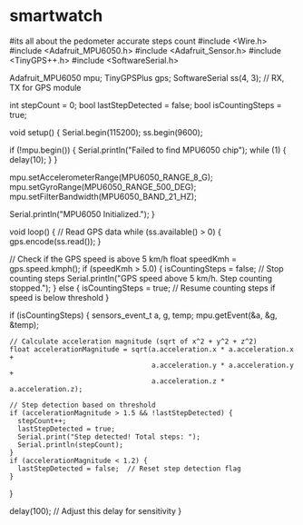 # smartwatch
#its all about the pedometer accurate  steps count
#include <Wire.h>
#include <Adafruit_MPU6050.h>
#include <Adafruit_Sensor.h>
#include <TinyGPS++.h>
#include <SoftwareSerial.h>

Adafruit_MPU6050 mpu;
TinyGPSPlus gps;
SoftwareSerial ss(4, 3); // RX, TX for GPS module

int stepCount = 0;
bool lastStepDetected = false;
bool isCountingSteps = true;

void setup() {
  Serial.begin(115200);
  ss.begin(9600);
  
  if (!mpu.begin()) {
    Serial.println("Failed to find MPU6050 chip");
    while (1) {
      delay(10);
    }
  }
  
  mpu.setAccelerometerRange(MPU6050_RANGE_8_G);
  mpu.setGyroRange(MPU6050_RANGE_500_DEG);
  mpu.setFilterBandwidth(MPU6050_BAND_21_HZ);
  
  Serial.println("MPU6050 Initialized.");
}

void loop() {
  // Read GPS data
  while (ss.available() > 0) {
    gps.encode(ss.read());
  }

  // Check if the GPS speed is above 5 km/h
  float speedKmh = gps.speed.kmph();
  if (speedKmh > 5.0) {
    isCountingSteps = false; // Stop counting steps
    Serial.println("GPS speed above 5 km/h. Step counting stopped.");
  } else {
    isCountingSteps = true; // Resume counting steps if speed is below threshold
  }

  if (isCountingSteps) {
    sensors_event_t a, g, temp;
    mpu.getEvent(&a, &g, &temp);

    // Calculate acceleration magnitude (sqrt of x^2 + y^2 + z^2)
    float accelerationMagnitude = sqrt(a.acceleration.x * a.acceleration.x +
                                       a.acceleration.y * a.acceleration.y +
                                       a.acceleration.z * a.acceleration.z);

    // Step detection based on threshold
    if (accelerationMagnitude > 1.5 && !lastStepDetected) {
      stepCount++;
      lastStepDetected = true;
      Serial.print("Step detected! Total steps: ");
      Serial.println(stepCount);
    } 
    if (accelerationMagnitude < 1.2) {
      lastStepDetected = false;  // Reset step detection flag
    }
  }

  delay(100); // Adjust this delay for sensitivity
}
